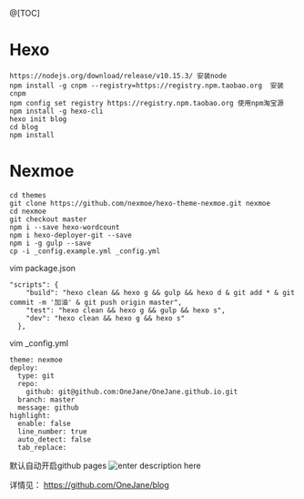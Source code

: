 @[TOC]

# Hexo

``` 
https://nodejs.org/download/release/v10.15.3/ 安装node
npm install -g cnpm --registry=https://registry.npm.taobao.org	安装cnpm
npm config set registry https://registry.npm.taobao.org	使用npm淘宝源
npm install -g hexo-cli
hexo init blog
cd blog
npm install
```

# Nexmoe

``` 
cd themes
git clone https://github.com/nexmoe/hexo-theme-nexmoe.git nexmoe
cd nexmoe
git checkout master
npm i --save hexo-wordcount
npm i hexo-deployer-git --save 
npm i -g gulp --save
cp -i _config.example.yml _config.yml
```
vim package.json

``` 
"scripts": {
    "build": "hexo clean && hexo g && gulp && hexo d & git add * & git commit -m '加油' & git push origin master",
    "test": "hexo clean && hexo g && gulp && hexo s",
    "dev": "hexo clean && hexo g && hexo s"
  },
```
vim _config.yml

``` 
theme: nexmoe
deploy:
  type: git
  repo:
    github: git@github.com:OneJane/OneJane.github.io.git
  branch: master
  message: github
highlight:
  enable: false
  line_number: true
  auto_detect: false
  tab_replace:  
```
默认自动开启github pages
![enter description here](https://www.github.com/OneJane/blog/raw/master/小书匠/1566209438050.png)

详情见：
https://github.com/OneJane/blog